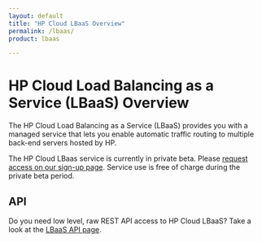 ```yaml
---
layout: default
title: "HP Cloud LBaaS Overview"
permalink: /lbaas/
product: lbaas

---
```

# HP Cloud Load Balancing as a Service (LBaaS) Overview

The HP Cloud Load Balancing as a Service (LBaaS) provides you with a managed service that lets you enable automatic traffic routing to multiple back-end servers hosted by HP.  

The HP Cloud LBaas service is currently in private beta.  Please [request access on our sign-up page](https://horizon.hpcloud.com/landing/pbr/hpext:lbaas).  Service use is free of charge during the private beta period.


## API
Do you need low level, raw REST API access to HP Cloud LBaaS?  Take a look at the [LBaaS API page](/api/lbaas/).
